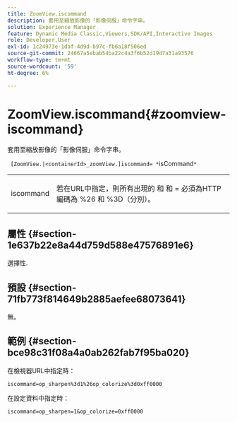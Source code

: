 ```yaml
---
title: ZoomView.iscommand
description: 套用至縮放影像的「影像伺服」命令字串。
solution: Experience Manager
feature: Dynamic Media Classic,Viewers,SDK/API,Interactive Images
role: Developer,User
exl-id: 1c24973e-1daf-4d9d-b97c-fb6a18f506ed
source-git-commit: 24667a5ebab54ba22c4a3f6b52d19d7a31a93576
workflow-type: tm+mt
source-wordcount: '59'
ht-degree: 6%

---
```


# ZoomView.iscommand{#zoomview-iscommand}

套用至縮放影像的「影像伺服」命令字串。

` [ZoomView.|<containerId>_zoomView.]iscommand= *`isCommand`*`

<table id="table_06B5F795889E402FB6BCEA4D882E1422"> 
 <tbody> 
  <tr> 
   <td colname="col1"> <p> <span class="codeph"><span class="varname"> iscommand</span></span> </p> </td> 
   <td colname="col2"> <p> 若在URL中指定，則所有出現的 <span class="codeph"> 和</span> 和 <span class="codeph"> =</span> 必須為HTTP編碼為 <span class="codeph"> %26</span> 和 <span class="codeph"> %3D</span>（分別）。 </p> </td> 
  </tr> 
 </tbody> 
</table>

## 屬性 {#section-1e637b22e8a44d759d588e47576891e6}

選擇性.

## 預設 {#section-71fb773f814649b2885aefee68073641}

無。

## 範例 {#section-bce98c31f08a4a0ab262fab7f95ba020}

在檢視器URL中指定時：

`iscommand=op_sharpen%3d1%26op_colorize%3d0xff0000`

在設定資料中指定時：

`iscommand=op_sharpen=1&op_colorize=0xff0000`
